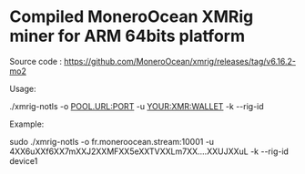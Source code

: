 # Compiled MoneroOcean XMRig miner for ARM 64bits platform

Source code : https://github.com/MoneroOcean/xmrig/releases/tag/v6.16.2-mo2


Usage:

./xmrig-notls -o <POOL.URL:PORT> -u <YOUR:XMR:WALLET> -k --rig-id <RIG-NAME>
  
Example:

sudo ./xmrig-notls -o fr.moneroocean.stream:10001 -u 4XX6uXXf6XX7mXXJ2XXMFXX5eXXTVXXLm7XX....XXUJXXuL -k --rig-id device1 
